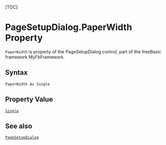 [TOC]
# PageSetupDialog.PaperWidth Property

`PaperWidth` is property of the PageSetupDialog control, part of the freeBasic framework MyFbFramework.
## Syntax
```freeBasic
PaperWidth As Single
```
## Property Value
[`Single`]("https://www.freebasic.net/wiki/KeyPgSingle")
## See also
[`PageSetupDialog`](PageSetupDialog.md)
